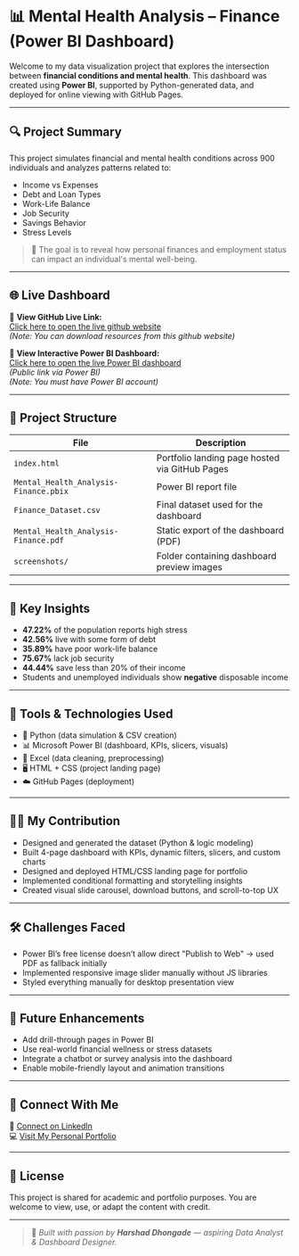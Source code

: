 # 📊 Mental Health Analysis – Finance (Power BI Dashboard)
Welcome to my data visualization project that explores the intersection between **financial conditions and mental health**. This dashboard was created using **Power BI**, supported by Python-generated data, and deployed for online viewing with GitHub Pages.

---

## 🔍 Project Summary

This project simulates financial and mental health conditions across 900 individuals and analyzes patterns related to:
- Income vs Expenses
- Debt and Loan Types
- Work-Life Balance
- Job Security
- Savings Behavior
- Stress Levels

> 🎯 The goal is to reveal how personal finances and employment status can impact an individual's mental well-being.

---

## 🌐 Live Dashboard

🔗 **View GitHub Live Link:**  
[Click here to open the live github website](https://harshad912004.github.io/Mental_Health_Analysis-Finance/)  
*(Note: You can download resources from this github website)*

🔗 **View Interactive Power BI Dashboard:**  
[Click here to open the live Power BI dashboard](https://app.powerbi.com/links/pFDzDBSUq6?ctid=f5d7ac83-00fe-464a-97d1-3898bd775434&pbi_source=linkShare)  
*(Public link via Power BI)*  
*(Note: You must have Power BI account)*

---

## 📂 Project Structure

| File | Description |
|------|-------------|
| `index.html` | Portfolio landing page hosted via GitHub Pages |
| `Mental_Health_Analysis-Finance.pbix` | Power BI report file |
| `Finance_Dataset.csv` | Final dataset used for the dashboard |
| `Mental_Health_Analysis-Finance.pdf` | Static export of the dashboard (PDF) |
| `screenshots/` | Folder containing dashboard preview images |

---

## 🧠 Key Insights

- **47.22%** of the population reports high stress
- **42.56%** live with some form of debt
- **35.89%** have poor work-life balance
- **75.67%** lack job security
- **44.44%** save less than 20% of their income
- Students and unemployed individuals show **negative** disposable income

---

## 💼 Tools & Technologies Used

- 🐍 Python (data simulation & CSV creation)
- 📊 Microsoft Power BI (dashboard, KPIs, slicers, visuals)
- 📁 Excel (data cleaning, preprocessing)
- 🖥 HTML + CSS (project landing page)
- ☁️ GitHub Pages (deployment)

---

## 🧑‍💻 My Contribution

- Designed and generated the dataset (Python & logic modeling)
- Built 4-page dashboard with KPIs, dynamic filters, slicers, and custom charts
- Designed and deployed HTML/CSS landing page for portfolio
- Implemented conditional formatting and storytelling insights
- Created visual slide carousel, download buttons, and scroll-to-top UX

---

## 🛠️ Challenges Faced

- Power BI’s free license doesn’t allow direct "Publish to Web" → used PDF as fallback initially
- Implemented responsive image slider manually without JS libraries
- Styled everything manually for desktop presentation view

---

## 🚀 Future Enhancements

- Add drill-through pages in Power BI
- Use real-world financial wellness or stress datasets
- Integrate a chatbot or survey analysis into the dashboard
- Enable mobile-friendly layout and animation transitions

---

## 🔗 Connect With Me

💼 [Connect on LinkedIn](https://www.linkedin.com/in/harshad-dhongade)  
💻 [Visit My Personal Portfolio](https://harshad912004.github.io/Harshad_Portfolio/)

---

## 📜 License

This project is shared for academic and portfolio purposes. You are welcome to view, use, or adapt the content with credit.

---

> 🌟 *Built with passion by **Harshad Dhongade** — aspiring Data Analyst & Dashboard Designer.*
